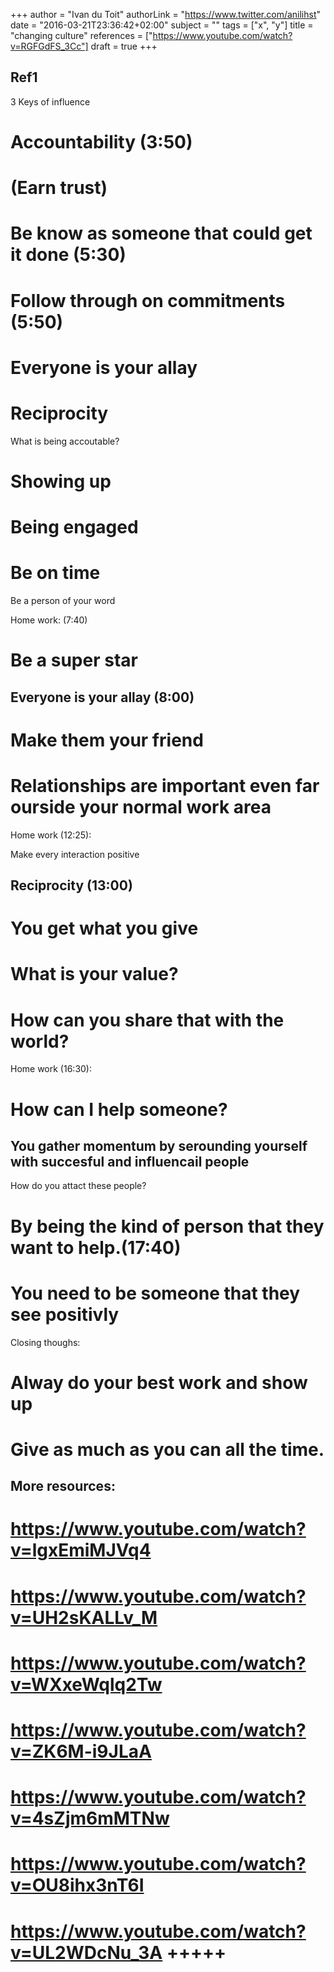 +++
author = "Ivan du Toit"
authorLink = "https://www.twitter.com/anilihst"
date = "2016-03-21T23:36:42+02:00"
subject = ""
tags = ["x", "y"]
title = "changing culture"
references = ["https://www.youtube.com/watch?v=RGFGdFS_3Cc"]
draft = true
+++

Ref1
----

3 Keys of influence
# Accountability (3:50)
 # (Earn trust)
 # Be know as someone that could get it done (5:30)
 # Follow through on commitments (5:50)
# Everyone is your allay
# Reciprocity

What is being accoutable?
# Showing up
# Being engaged
# Be on time
Be a person of your word

Home work: (7:40)
# Be a super star

Everyone is your allay (8:00)
----------------------
# Make them your friend
# Relationships are important even far ourside your normal work area

Home work (12:25):

Make every interaction positive

Reciprocity (13:00)
-------------

# You get what you give
# What is your value?
# How can you share that with the world?

Home work (16:30):
# How can I help someone?

You gather momentum by serounding yourself with succesful and influencail people
---
How do you attact these people?
# By being the kind of person that they want to help.(17:40)
# You need to be someone that they see positivly

Closing thoughs:
# Alway do your best work and show up
# Give as much as you can all the time.

More resources:
------

# https://www.youtube.com/watch?v=lgxEmiMJVq4
# https://www.youtube.com/watch?v=UH2sKALLv_M
# https://www.youtube.com/watch?v=WXxeWqlq2Tw
# https://www.youtube.com/watch?v=ZK6M-i9JLaA
# https://www.youtube.com/watch?v=4sZjm6mMTNw
# https://www.youtube.com/watch?v=OU8ihx3nT6I
# https://www.youtube.com/watch?v=UL2WDcNu_3A +++++
